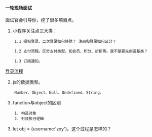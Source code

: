 #### 一轮现场面试
面试官会引导你，挖了很多项目点。
1. 小程序关注点三大类：
```
    1.1 授权登录、二次登录如何静默？ 注册和登录如何区分？

    1.2 支付流程。区分支付类型，如会员、积分、折扣等。是不是要先创造基类？

    1.3 订阅通知。
```
[登录流程](https://developers.weixin.qq.com/miniprogram/dev/framework/open-ability/login.html)
  
2. js的数据类型。  
```
    Number、Object、Null、Undefined、String、
```
3. function与object的区别
```
    1. 构造对象
    2. 封装执行逻辑
```
3. let obj = {username:'zxy'}。这个过程是怎样的？
```

```
  

